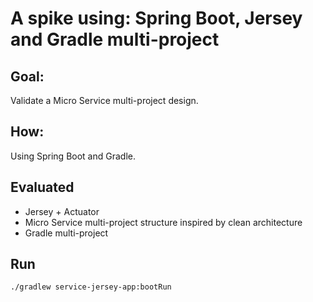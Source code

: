 # A spike using: Spring Boot, Jersey and Gradle multi-project

## Goal: 
Validate a Micro Service multi-project design.

## How: 
Using Spring Boot and Gradle. 
    
## Evaluated

* Jersey + Actuator
* Micro Service multi-project structure inspired by clean architecture
* Gradle multi-project

## Run

```./gradlew service-jersey-app:bootRun ```
